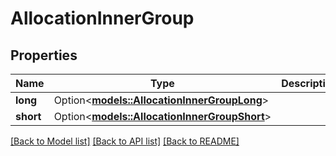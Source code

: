 # AllocationInnerGroup

## Properties

Name | Type | Description | Notes
------------ | ------------- | ------------- | -------------
**long** | Option<[**models::AllocationInnerGroupLong**](allocation_inner_group_long.md)> |  | [optional]
**short** | Option<[**models::AllocationInnerGroupShort**](allocation_inner_group_short.md)> |  | [optional]

[[Back to Model list]](../README.md#documentation-for-models) [[Back to API list]](../README.md#documentation-for-api-endpoints) [[Back to README]](../README.md)



